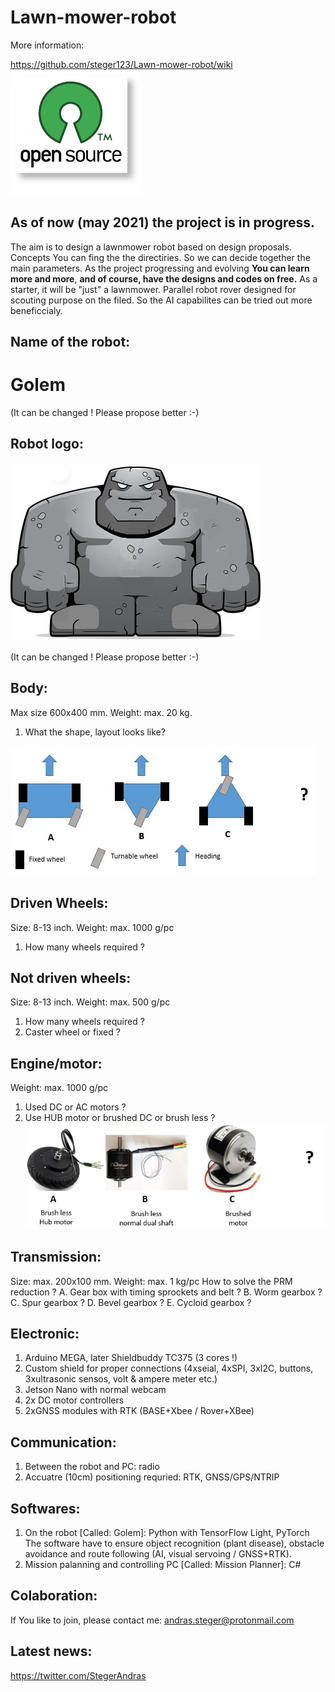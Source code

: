 # Lawn-mower-robot
More information:

https://github.com/steger123/Lawn-mower-robot/wiki
![alt text](https://github.com/steger123/Lawn-mower-robot/blob/master/pics/openLogo.png)

## As of now (may 2021) the project is in progress.

The aim is to design a lawnmower robot based on design proposals.
Concepts You can fing the the directiries.
So we can decide together the main parameters. As the project progressing and evolving **You can learn more and more**,
**and of course, have the designs and codes on free.**
As a starter, it will be "just" a lawnmower. Parallel robot rover designed for scouting purpose on the filed. So the AI capabilites can be tried out more beneficcialy.

## Name of the robot:
# Golem
(It can be changed ! Please propose better :-)

## Robot logo:
![alt text](https://github.com/steger123/Lawn-mower-robot/blob/master/pics/Golem_n.png)

(It can be changed ! Please propose better :-)

## Body:
Max size 600x400 mm. Weight: max. 20 kg.
1. What the shape, layout looks like?

![alt text](https://github.com/steger123/Lawn-mower-robot/blob/master/pics/concept_body.jpg)

## Driven Wheels:
Size: 8-13 inch. Weight: max. 1000 g/pc
1.	How many wheels required ?

## Not driven wheels:
Size: 8-13 inch. Weight: max. 500 g/pc
1.	How many wheels required ?
2.	Caster wheel or fixed ?

## Engine/motor:
Weight: max. 1000 g/pc
1. Used DC or AC motors ?
2. Use HUB motor or brushed DC or brush less ?
![alt text](https://github.com/steger123/Lawn-mower-robot/blob/master/pics/concept_motor.jpg)

## Transmission:
Size: max. 200x100 mm. Weight: max. 1 kg/pc
How to solve the PRM reduction ?
A.  Gear box with timing sprockets and belt ?
B.  Worm gearbox ?
C.  Spur gearbox ?
D.  Bevel gearbox ?
E.  Cycloid gearbox ?

## Electronic:
1.  Arduino MEGA, later Shieldbuddy TC375 (3 cores !)
2.  Custom shield for proper connections (4xseial, 4xSPI, 3xI2C, buttons, 3xultrasonic sensos, volt & ampere meter etc.) 
3.  Jetson Nano with normal webcam
4.  2x DC motor controllers
5.  2xGNSS modules with RTK (BASE+Xbee / Rover+XBee) 

## Communication:
1. Between the robot and PC: radio
2. Accuatre (10cm) positioning requried: RTK, GNSS/GPS/NTRIP

## Softwares:
1. On the robot [Called: Golem]: Python with TensorFlow Light, PyTorch
The software have to ensure object recognition (plant disease), obstacle avoidance and route following (AI, visual servoing / GNSS+RTK).
3. Mission palanning and controlling PC [Called: Mission Planner]: C#

## Colaboration:
If You like to join, please contact me:
andras.steger@protonmail.com

## Latest news:
https://twitter.com/StegerAndras

